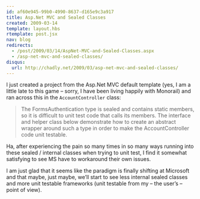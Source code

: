 ```yaml
---
id: af60e945-99b0-4990-8637-d165e9c3a917
title: Asp.Net MVC and Sealed Classes
created: 2009-03-14
template: layout.hbs
rtemplate: post.jsx
nav: blog
redirects:
  - /post/2009/03/14/AspNet-MVC-and-Sealed-Classes.aspx
  - /asp-net-mvc-and-sealed-classes/
disqus:
  url: http://chadly.net/2009/03/asp-net-mvc-and-sealed-classes/
---
```


I just created a project from the Asp.Net MVC default template (yes, I am a little late to this game – sorry, I have been living happily with Monorail) and ran across this in the `AccountController` class:

> The FormsAuthentication type is sealed and contains static members, so it is difficult to unit test code that calls its members. The interface and helper class below demonstrate how to create an abstract wrapper around such a type in order to make the AccountController code unit testable.

Ha, after experiencing the pain so many times in so many ways running into these sealed / internal classes when trying to unit test, I find it somewhat satisfying to see MS have to workaround their own issues.

I am just glad that it seems like the paradigm is finally shifting at Microsoft and that maybe, just maybe, we’ll start to see less internal sealed classes and more unit testable frameworks (unit testable from my – the user’s – point of view).